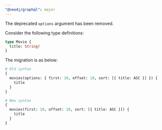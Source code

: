 ```yaml
---
"@neo4j/graphql": major
---
```


The deprecated `options` argument has been removed.

Consider the following type definitions:

```graphql
type Movie {
  title: String!
}
```

The migration is as below:

```graphql
# Old syntax
{
  movies(options: { first: 10, offset: 10, sort: [{ title: ASC }] }) {
    title
  }
}

# New syntax
{
  movies(first: 10, offset: 10, sort: [{ title: ASC }]) {
    title
  }
}
```
